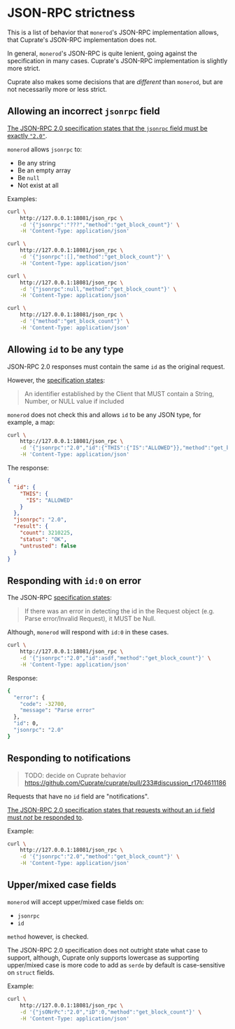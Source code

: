 # JSON-RPC strictness
This is a list of behavior that `monerod`'s JSON-RPC implementation allows, that Cuprate's JSON-RPC implementation does not.

In general, `monerod`'s JSON-RPC is quite lenient, going against the specification in many cases.
Cuprate's JSON-RPC implementation is slightly more strict.

Cuprate also makes some decisions that are _different_ than `monerod`, but are not necessarily more or less strict.

## Allowing an incorrect `jsonrpc` field
[The JSON-RPC 2.0 specification states that the `jsonrpc` field must be exactly `"2.0"`](https://www.jsonrpc.org/specification#request_object).

`monerod` allows `jsonrpc` to:
- Be any string
- Be an empty array
- Be `null`
- Not exist at all

Examples:
```bash
curl \
	http://127.0.0.1:18081/json_rpc \
	-d '{"jsonrpc":"???","method":"get_block_count"}' \
	-H 'Content-Type: application/json'
```

```bash
curl \
	http://127.0.0.1:18081/json_rpc \
	-d '{"jsonrpc":[],"method":"get_block_count"}' \
	-H 'Content-Type: application/json'
```

```bash
curl \
	http://127.0.0.1:18081/json_rpc \
	-d '{"jsonrpc":null,"method":"get_block_count"}' \
	-H 'Content-Type: application/json'
```

```bash
curl \
	http://127.0.0.1:18081/json_rpc \
	-d '{"method":"get_block_count"}' \
	-H 'Content-Type: application/json'
```

## Allowing `id` to be any type
JSON-RPC 2.0 responses must contain the same `id` as the original request.

However, the [specification states](https://www.jsonrpc.org/specification#request_object):

> An identifier established by the Client that MUST contain a String, Number, or NULL value if included

`monerod` does not check this and allows `id` to be any JSON type, for example, a map:
```bash
curl \
    http://127.0.0.1:18081/json_rpc \
	-d '{"jsonrpc":"2.0","id":{"THIS":{"IS":"ALLOWED"}},"method":"get_block_count"}' \
	-H 'Content-Type: application/json'
```

The response:
```json
{
  "id": {
    "THIS": {
      "IS": "ALLOWED"
    }
  },
  "jsonrpc": "2.0",
  "result": {
    "count": 3210225,
    "status": "OK",
    "untrusted": false
  }
}
```

## Responding with `id:0` on error
The JSON-RPC [specification states](https://www.jsonrpc.org/specification#response_object):

> If there was an error in detecting the id in the Request object (e.g. Parse error/Invalid Request), it MUST be Null.

Although, `monerod` will respond with `id:0` in these cases.

```bash
curl \
    http://127.0.0.1:18081/json_rpc \
	-d '{"jsonrpc":"2.0","id":asdf,"method":"get_block_count"}' \
	-H 'Content-Type: application/json'
```
Response:
```bash
{
  "error": {
    "code": -32700,
    "message": "Parse error"
  },
  "id": 0,
  "jsonrpc": "2.0"
}
```

## Responding to notifications
> TODO: decide on Cuprate behavior <https://github.com/Cuprate/cuprate/pull/233#discussion_r1704611186>

Requests that have no `id` field are "notifications".

[The JSON-RPC 2.0 specification states that requests without
an `id` field must _not_ be responded to](https://www.jsonrpc.org/specification#notification).

Example:
```bash
curl \
	http://127.0.0.1:18081/json_rpc \
	-d '{"jsonrpc":"2.0","method":"get_block_count"}' \
	-H 'Content-Type: application/json'
```

## Upper/mixed case fields
`monerod` will accept upper/mixed case fields on:
- `jsonrpc`
- `id`

`method` however, is checked.

The JSON-RPC 2.0 specification does not outright state what case to support,
although, Cuprate only supports lowercase as supporting upper/mixed case
is more code to add as `serde` by default is case-sensitive on `struct` fields.

Example:
```bash
curl \
	http://127.0.0.1:18081/json_rpc \
	-d '{"jsONrPc":"2.0","iD":0,"method":"get_block_count"}' \
	-H 'Content-Type: application/json'
```
